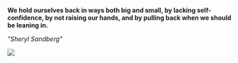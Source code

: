 **We hold ourselves back in ways both big and small, by lacking self-confidence, by not raising our hands, and by pulling back when we should be leaning in.**

*"Sheryl Sandberg"*

![](https://api.nosense.lol/ghvc/?username=cdfrm)